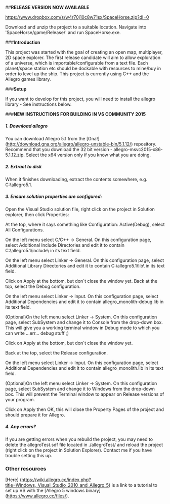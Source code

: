 ##**RELEASE VERSION NOW AVAILABLE**

https://www.dropbox.com/s/w4r70j10c8w71sx/SpaceHorse.zip?dl=0

Download and unzip the project to a suitable location. Navigate into 'SpaceHorse/game/Release/' and run SpaceHorse.exe.

###**Introduction**

This project was started with the goal of creating an open map, multiplayer, 2D space explorer. The first release candidate will aim to allow exploration of a universe, which is importable/configurable from a text file. Each planet/space station etc should be dockable with resources to mine/buy in order to level up the ship. This project is currently using C++ and the Allegro games library.


###**Setup**

If you want to develop for this project, you will need to install the allegro library - See instructions below. 

###**NEW INSTRUCTIONS FOR BUILDING IN VS COMMUNITY 2015**

##### 1. Download allegro

You can download Allegro 5.1 from the [Gna!] (http://download.gna.org/allegro/allegro-unstable-bin/5.1.12/) repository. Recommend that you download the 32 bit version - allegro-msvc2015-x86-5.1.12.zip. Select the x64 version only if you know what you are doing.

##### 2. Extract to disk

When it finishes downloading, extract the contents somewhere, e.g. C:\allegro5.1.

##### 3. Ensure solution properties are configured:

Open the Visual Studio solution file, right click on the project in Solution explorer, then click Properties:

At the top, where it says something like Configuration: Active(Debug), select All Configurations.

On the left menu select C/C++ -> General. On this configuration page, select Additional Include Directories and edit it to contain C:\allegro5.1\include\ in its text field.

On the left menu select Linker -> General. On this configuration page, select Additional Library Directories and edit it to contain C:\allegro5.1\lib\ in its text field.

Click on Apply at the bottom, but don´t close the window yet.
Back at the top, select the Debug configuration.

On the left menu select Linker -> Input. On this configuration page, select Additional Dependencies and edit it to contain allegro_monolith-debug.lib in its text field.

(Optional)On the left menu select Linker -> System. On this configuration page, select SubSystem and change it to Console from the drop-down box. This will give you a working terminal window in Debug mode to which you can write ...err... debug stuff ;)

Click on Apply at the bottom, but don´t close the window yet.

Back at the top, select the Release configuration.

On the left menu select Linker -> Input. On this configuration page, select Additional Dependencies and edit it to contain allegro_monolith.lib in its text field.

(Optional)On the left menu select Linker -> System. On this configuration page, select SubSystem and change it to Windows from the drop-down box. This will prevent the Terminal window to appear on Release versions of your program.

Click on Apply then OK, this will close the Property Pages of the project and should prepare it for Allegro.

##### 4. Any errors?

If you are getting errors when you rebuild the project, you may need to delete the allegroTest.sdf file located in ./allegroTest/ and reload the project (right click on the project in Solution Explorer). Contact me if you have trouble setting this up.


### Other resources

[Here] (https://wiki.allegro.cc/index.php?title=Windows,_Visual_Studio_2010_and_Allegro_5) is a link to a tutorial to set up VS with the [Allegro 5 windows binary] (https://www.allegro.cc/files/).
